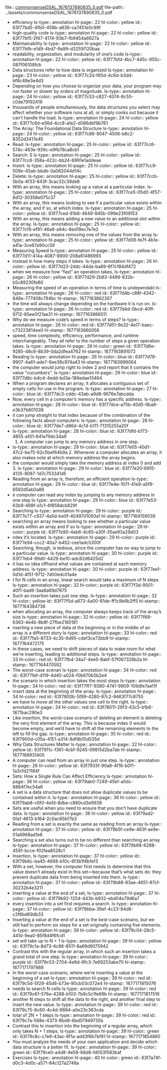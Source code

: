 file:: [commonsenseDSAL_1676137890835_0.pdf](../assets/commonsenseDSAL_1676137890835_0.pdf)
file-path:: ../assets/commonsenseDSAL_1676137890835_0.pdf

- efficiency
  ls-type:: annotation
  hl-page:: 22
  hl-color:: yellow
  id:: 63f77bd5-4fb0-458b-a636-ca7451e0c99f
- high-quality code
  ls-type:: annotation
  hl-page:: 22
  hl-color:: yellow
  id:: 63f77bf5-2f47-4174-93b7-fb9454a6627a
- Maintainability
  ls-type:: annotation
  hl-page:: 22
  hl-color:: yellow
  id:: 63f77bfb-e1d9-4bd7-9a99-d3255f120baa
- readability, organization, and modularity of one’s code
  ls-type:: annotation
  hl-page:: 22
  hl-color:: yellow
  id:: 63f77bfd-4bc7-445c-955c-087f06108fcb
- Data structures refer to how data is organized
  ls-type:: annotation
  hl-page:: 23
  hl-color:: yellow
  id:: 63f77c2d-f65d-4c6d-b3dd-bf8c49e3e4d3
- Depending on how you choose to organize your data, your program may run faster or slower by orders of magnitude.
  ls-type:: annotation
  hl-page:: 24
  hl-color:: yellow
  id:: 63f77c53-c827-4074-8c55-c0de79192419
- thousands of people simultaneously, the data structures you select may affect whether your software runs at all, or simply conks out because it can’t handle the load.
  ls-type:: annotation
  hl-page:: 24
  hl-color:: yellow
  id:: 63f77c6d-e56d-4cc8-a1e2-d086dbf9b761
- The Array: The Foundational Data Structure
  ls-type:: annotation
  hl-page:: 24
  hl-color:: yellow
  id:: 63f77c86-9047-4506-b8c2-8352d3417e45
- Read: 
  ls-type:: annotation
  hl-page:: 25
  hl-color:: yellow
  id:: 63f77cc6-574c-463e-939c-e9fb76ca8cb1
- Search: S
  ls-type:: annotation
  hl-page:: 25
  hl-color:: yellow
  id:: 63f77cc8-358a-422c-bb24-6991e1addeae
- Insert:
  ls-type:: annotation
  hl-page:: 25
  hl-color:: yellow
  id:: 63f77cc9-509e-45ab-bbdb-0a082044d14c
- Delete: 
  ls-type:: annotation
  hl-page:: 25
  hl-color:: yellow
  id:: 63f77ccb-5b0a-4f33-843f-3cac32c39de8
- With an array, this means looking up a value at a particular index.
  ls-type:: annotation
  hl-page:: 25
  hl-color:: yellow
  id:: 63f77ce5-05d0-4f57-8d12-30358e075c37
- With an array, this means looking to see if a particular value exists within the array, and if so, at which index.
  ls-type:: annotation
  hl-page:: 25
  hl-color:: yellow
  id:: 63f77ced-61b6-4649-845b-099e23f09153
- With an array, this means adding a new value to an additional slot within the array.
  ls-type:: annotation
  hl-page:: 25
  hl-color:: yellow
  id:: 63f77cf8-ef91-46a9-a94c-6ed19ec7e7e2
- With an array, this means removing one of the values from the array
  ls-type:: annotation
  hl-page:: 25
  hl-color:: yellow
  id:: 63f77d09-fe7f-4b1e-a41a-3ce67a90cc59
- Measuring Speed
  ls-type:: annotation
  hl-page:: 25
  hl-color:: yellow
  id:: 63f77d11-414a-4087-8900-208a61486993
- instead in how many steps it takes.
  ls-type:: annotation
  hl-page:: 26
  hl-color:: yellow
  id:: 63f77d23-2ddc-44da-ba89-6f7c184df472
- when we measure how “fast” an operation takes,
  ls-type:: annotation
  hl-page:: 26
  hl-color:: yellow
  id:: 63f77d29-2b63-4499-832b-b5c89230fe80
- Measuring the speed of an operation in terms of time is undependabl
  ls-type:: annotation
  hl-page:: 26
  hl-color:: red
  id:: 63f77d4b-c88f-4342-848e-777408c794bc
  hl-stamp:: 1677163862267
- the time will always change depending on the hardware it is run on.
  ls-type:: annotation
  hl-page:: 26
  hl-color:: red
  id:: 63f77d4d-0bcd-40ff-9712-85ee0f21ae31
  hl-stamp:: 1677163866511
- Why do we measure code’s speed in terms of steps?
  ls-type:: annotation
  hl-page:: 26
  hl-color:: red
  id:: 63f77d51-9e32-4e17-baec-c73223814ee0
  hl-stamp:: 1677163860056
- speed, time complexity, efficiency, performance, and runtime interchangeably. They all refer to the number of steps a given operation takes.
  ls-type:: annotation
  hl-page:: 26
  hl-color:: green
  id:: 63f77d6e-9285-48c6-8b39-0da2dfea4762
  hl-stamp:: 1677163891072
- Reading
  ls-type:: annotation
  hl-page:: 26
  hl-color:: blue
  id:: 63f77d78-9907-4a61-ade7-6ee36c974a43
  hl-stamp:: 1677163899064
- the computer would jump right to index 2 and report that it contains the value "cucumbers".
  ls-type:: annotation
  hl-page:: 26
  hl-color:: blue
  id:: 63f77d8c-b4c4-4edd-bd3a-189edae13464
- When a program declares an array, it allocates a contiguous set of empty cells for use in the program. 
  ls-type:: annotation
  hl-page:: 27
  hl-color:: blue
  id:: 63f77dc3-cddc-43ab-a9d8-9676e7abcdda
- Now, every cell in a computer’s memory has a specific address.
  ls-type:: annotation
  hl-page:: 28
  hl-color:: blue
  id:: 63f77dce-a75b-40d5-9ba8-e3b37b601038
- it can jump straight to that index because of the combination of the following facts about computers:
  ls-type:: annotation
  hl-page:: 28
  hl-color:: blue
  id:: 63f77de7-d86d-4c14-b111-71315255a20f
- ls-type:: annotation
  hl-page:: 28
  hl-color:: blue
  id:: 63f77dfd-b173-4855-a101-641e79dc34a9
  1. A computer can jump to any memory address in one step.
- ls-type:: annotation
  hl-page:: 29
  hl-color:: blue
  id:: 63f77e05-40d1-47c2-be75-62c5bef64b9a
  2. Whenever a computer allocates an array, it also makes note at which memory address the array begins.
- the computer would simply take the memory address at index 0 and add 3.
  ls-type:: annotation
  hl-page:: 29
  hl-color:: blue
  id:: 63f77e20-6915-4135-9087-1d7c753341d5
- Reading from an array is, therefore, an efficient operation
  ls-type:: annotation
  hl-page:: 29
  hl-color:: blue
  id:: 63f77e4e-107f-41e9-a5f9-8592d5ab0a86
- e computer can read any index by jumping to any memory address in one step
  ls-type:: annotation
  hl-page:: 29
  hl-color:: blue
  id:: 63f77e53-63b9-498f-a1c1-4f858dcb829f
- Searching
  ls-type:: annotation
  hl-page:: 29
  hl-color:: purple
  id:: 63f77e77-c937-4a5d-be0f-4049701093a1
  hl-stamp:: 1677164159039
- searching an array means looking to see whether a particular value exists within an array and if so
  ls-type:: annotation
  hl-page:: 29
  hl-color:: purple
  id:: 63f77e90-4eb6-4c65-a30f-35ae93a29d03
- ndex it’s located.
  ls-type:: annotation
  hl-page:: 29
  hl-color:: purple
  id:: 63f77e94-ccc2-40a7-b452-cee1adc5300f
- Searching, though, is tedious, since the computer has no way to jump to a particular value.
  ls-type:: annotation
  hl-page:: 30
  hl-color:: purple
  id:: 63f77eb4-89d0-4429-be10-adc82d6425d2
- it has no idea offhand what values are contained at each memory address.
  ls-type:: annotation
  hl-page:: 30
  hl-color:: purple
  id:: 63f77ee1-0d1d-4f51-9712-7d00edc01a4e
- t for N cells in an array, linear search would take a maximum of N steps
  ls-type:: annotation
  hl-page:: 32
  hl-color:: purple
  id:: 63f77f3d-9501-40f1-bad6-3aa8a69d7675
- Such an insertion takes just one step.
  ls-type:: annotation
  hl-page:: 32
  hl-color:: yellow
  id:: 63f77f5d-a673-4a00-81de-ff1c9b6b2ff5
  hl-stamp:: 1677164384736
- when allocating an array, the computer always keeps track of the array’s size
  ls-type:: annotation
  hl-page:: 32
  hl-color:: yellow
  id:: 63f77f68-6363-4e4b-8b8f-27fbe2160181
- nserting a new piece of data at the beginning or in the middle of an array is a different story
  ls-type:: annotation
  hl-page:: 33
  hl-color:: red
  id:: 63f77fa5-8733-4c35-9d95-cdef3ce72bb9
  hl-stamp:: 1677164472175
- In these cases, we need to shift pieces of data to make room for what we’re inserting, leading to additional steps.
  ls-type:: annotation
  hl-page:: 33
  hl-color:: red
  id:: 63f77fb4-34a7-4ee5-8abf-57f067328b2a
  hl-stamp:: 1677164470592
- The worst-case scenari
  ls-type:: annotation
  hl-page:: 34
  hl-color:: red
  id:: 63f77fef-d119-4d40-a024-f0b670b5b2e4
- the scenario in which insertion takes the most steps
  ls-type:: annotation
  hl-page:: 34
  hl-color:: red
  id:: 63f77ff7-9380-4741-9909-109dfe7ae11f
- insert data at the beginning of the array. 
  ls-type:: annotation
  hl-page:: 34
  hl-color:: red
  id:: 63f7800b-5f99-4280-87c2-9463f77c8755
- we have to move all the other values one cell to the right.
  ls-type:: annotation
  hl-page:: 34
  hl-color:: red
  id:: 63f78011-26f3-43c5-b1b6-1871bac290e3
- Like insertion, the worst-case scenario of deleting an element is deleting the very first element of the array. This is because index 0 would become empty, and we’d have to shift all the remaining elements to the left to fill the gap.
  ls-type:: annotation
  hl-page:: 35
  hl-color:: red
  id:: 63f7900d-c05a-4151-a314-8df8b10d535d
- Why Data Structures Matter
  ls-type:: annotation
  hl-page:: 22
  hl-color:: yellow
  id:: 63f7911c-f361-4cbf-9245-09815d2ba7ab
  hl-stamp:: 1677168931405
- A computer can read from an array in just one step. 
  ls-type:: annotation
  hl-page:: 26
  hl-color:: yellow
  id:: 63f7933f-90a8-4f16-b0f1-1a3cfd21184f
- Sets: How a Single Rule Can Affect Efficiency
  ls-type:: annotation
  hl-page:: 36
  hl-color:: yellow
  id:: 63f79ab0-7249-45bf-a0dc-8884f7ec54a6
- A set is a data structure that does not allow duplicate values to be contained within it.
  ls-type:: annotation
  hl-page:: 36
  hl-color:: yellow
  id:: 63f79ab8-c6f0-4efd-8dbe-c880cd3e9938
- Sets are useful when you need to ensure that you don’t have duplicate data.
  ls-type:: annotation
  hl-page:: 36
  hl-color:: yellow
  id:: 63f79ad2-0fa1-4613-b164-2c0ac85bf7b3
- Reading from a set is exactly the same as reading from an array
  ls-type:: annotation
  hl-page:: 37
  hl-color:: yellow
  id:: 63f79b5f-ce9e-463f-ae9e-01a6968ad1e6
- Searching a set also turns out to be no different than searching an array
  ls-type:: annotation
  hl-page:: 37
  hl-color:: yellow
  id:: 63f79b68-6288-4591-bcce-f02fea8528c1
- Insertion, 
  ls-type:: annotation
  hl-page:: 37
  hl-color:: yellow
  id:: 63f79b6c-ba45-4668-b10c-6f3b1f4b1ef3
- With a set, however, the computer first needs to determine that this value doesn’t already exist in this set—because that’s what sets do: they prevent duplicate data from being inserted into them.
  ls-type:: annotation
  hl-page:: 37
  hl-color:: yellow
  id:: 63f79b88-83ae-4651-87cf-30232b4e3211
- inserting a value at the end of a set,
  ls-type:: annotation
  hl-page:: 37
  hl-color:: yellow
  id:: 63f79b92-1254-443b-b932-ebd04e79d6a7
- every insertion into a set first requires a search.
  ls-type:: annotation
  hl-page:: 37
  hl-color:: yellow
  id:: 63f79bba-39ef-4c23-84d6-c2f6bd69db33
- Inserting a value at the end of a set is the best-case scenario, but we still had to perform six steps for a set originally containing five elements.
  ls-type:: annotation
  hl-page:: 39
  hl-color:: yellow
  id:: 63f79c04-28c5-441d-9ea0-85f8d4f6fcd1
- set will take up to N + 1
  ls-type:: annotation
  hl-page:: 39
  hl-color:: yellow
  id:: 63f79c1a-8d73-4c86-8511-8a69d9075942
- Contrast this with the regular array, in which such an insertion takes a grand total of one step.
  ls-type:: annotation
  hl-page:: 39
  hl-color:: purple
  id:: 63f79c53-2704-4e9d-9fc3-7e69253abe70
  hl-stamp:: 1677171797988
- In the worst-case scenario, where we’re inserting a value at the beginning of a set
  ls-type:: annotation
  hl-page:: 39
  hl-color:: red
  id:: 63f79c5d-5f29-45d6-b73e-90cb03c072e4
  hl-stamp:: 1677171815076
- needs to search N cells
  ls-type:: annotation
  hl-page:: 39
  hl-color:: red
  id:: 63f79c61-576e-4288-b103-7b9c5c1fe69b
  hl-stamp:: 1677171817516
- another N steps to shift all the data to the right, and another final step to insert the new value. 
  ls-type:: annotation
  hl-page:: 39
  hl-color:: red
  id:: 63f79c75-8c60-4c4d-9894-a0e23c363cda
- total of 2N + 1 steps
  ls-type:: annotation
  hl-page:: 39
  hl-color:: red
  id:: 63f79c7a-568e-4373-8bd8-6bd07949735b
- Contrast this to insertion into the beginning of a regular array, which only takes N + 1 steps.
  ls-type:: annotation
  hl-page:: 39
  hl-color:: green
  id:: 63f79c8c-c7e9-43ac-9f1a-add3f6b7bf91
  hl-stamp:: 1677171854860
- You must analyze the needs of your own application and decide which data structure is a better fit.
  ls-type:: annotation
  hl-page:: 39
  hl-color:: green
  id:: 63f79ce0-a4d8-4e58-88d8-fd053f583baf
- Exercises
  ls-type:: annotation
  hl-page:: 40
  hl-color:: green
  id:: 63f7a74f-d0c3-4d0c-a571-84c127a2748a